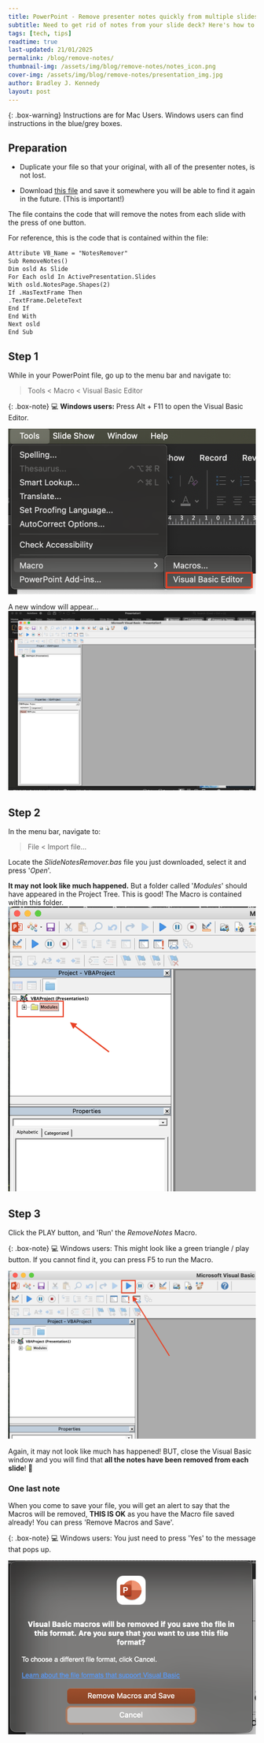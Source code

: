 ```yaml
---
title: PowerPoint - Remove presenter notes quickly from multiple slides
subtitle: Need to get rid of notes from your slide deck? Here's how to do it in 3 simple steps!
tags: [tech, tips]
readtime: true
last-updated: 21/01/2025
permalink: /blog/remove-notes/
thumbnail-img: /assets/img/blog/remove-notes/notes_icon.png
cover-img: /assets/img/blog/remove-notes/presentation_img.jpg
author: Bradley J. Kennedy
layout: post
---
```

{: .box-warning}
<i class="fas fa-exclamation-circle icon-red" aria-hidden="true"></i> Instructions are for Mac Users. Windows users can find instructions in the blue/grey boxes.

## Preparation

- Duplicate your file so that your original, with all of the presenter notes, is not lost.

- Download <a href="/assets/img/blog/remove-notes/SlideNotesRemover.bas" download>this file</a> and save it somewhere you will be able to find it again in the future. (This is important!)

The file contains the code that will remove the notes from each slide with the press of one button.

For reference, this is the code that is contained within the file:

``` vba
Attribute VB_Name = "NotesRemover"
Sub RemoveNotes()
Dim osld As Slide
For Each osld In ActivePresentation.Slides
With osld.NotesPage.Shapes(2)
If .HasTextFrame Then
.TextFrame.DeleteText
End If
End With
Next osld
End Sub
```

## Step 1

While in your PowerPoint file, go up to the menu bar and navigate to:

> Tools < Macro < Visual Basic Editor

{: .box-note}
:computer: **Windows users:** Press Alt + F11 to open the Visual Basic Editor.

![Tools menu](/assets/img/blog/remove-notes/ToolsMenu.png)

A new window will appear...
![VB Window](/assets/img/blog/remove-notes/VisualBasic.png)

## Step 2

In the menu bar, navigate to:

> File < Import file...

Locate the *SlideNotesRemover.bas* file you just downloaded, select it and press '*Open*'.

**It may not look like much happened.** But a folder called '*Modules*' should have appeared in the Project Tree. This is good! The Macro is contained within this folder.
![Modules folder](/assets/img/blog/remove-notes/ModulesFolder.png)

## Step 3

Click the PLAY button, and 'Run' the *RemoveNotes* Macro.

{: .box-note}
:computer: Windows users: This might look like a green triangle / play button. If you cannot find it, you can press F5 to run the Macro.

![Play button](/assets/img/blog/remove-notes/PlayButton.png)

Again, it may not look like much has happened! BUT, close the Visual Basic window and you will find that **all the notes have been removed from each slide**! :tada:

### One last note

When you come to save your file, you will get an alert to say that the Macros will be removed, **THIS IS OK** as you have the Macro file saved already!
You can press 'Remove Macros and Save'.

{: .box-note}
:computer: Windows users: You just need to press 'Yes' to the message that pops up.

![Save message](/assets/img/blog/remove-notes/SaveMessage.png)